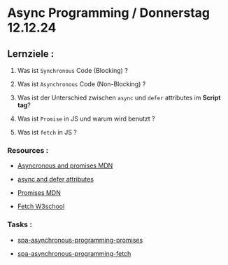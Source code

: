 # Async Programming / Donnerstag 12.12.24

## Lernziele :

1. Was ist `Synchronous` Code (Blocking) ?

2. Was ist `Asynchronous` Code (Non-Blocking) ?

3. Was ist der Unterschied zwischen `async` und `defer` attributes im **Script tag**?

4. Was ist `Promise` in JS und warum wird benutzt ?

5. Was ist `fetch` in JS ?

### Resources :

- [Asyncronous and promises MDN](https://developer.mozilla.org/en-US/docs/Learn/JavaScript/Asynchronous/Introducing)

- [async and defer attributes](https://developer.mozilla.org/en-US/docs/Web/HTML/Element/script)

- [Promises MDN](https://developer.mozilla.org/en-US/docs/Web/JavaScript/Reference/Global_Objects/Promise)

- [Fetch W3school](https://www.w3schools.com/jsref/api_fetch.asp)

### Tasks :

- [spa-asynchronous-programming-promises](https://classroom.github.com/a/7I-NDXKU)

- [spa-asynchronous-programming-fetch](https://classroom.github.com/a/87KUVc8e)
